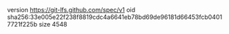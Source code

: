 version https://git-lfs.github.com/spec/v1
oid sha256:33e005e22f238f8819cdc4a6641eb78bd69de96181d66453fcb04017721f225b
size 4548
